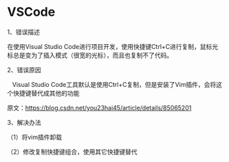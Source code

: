 # VSCode

1、错误描述

在使用Visual Studio Code进行项目开发，使用快捷键Ctrl+C进行复制，鼠标光标总是变为了插入模式（很宽的光标），而且也复制不了代码。
   
2、错误原因

   Visual Studio Code工具默认是使用Ctrl+C复制，但是安装了Vim插件，会将这个快捷键替代成其他的功能
   
   原文：https://blog.csdn.net/you23hai45/article/details/85065201 

3、解决办法

（1）将vim插件卸载

（2）修改复制快捷键组合，使用其它快捷键替代
